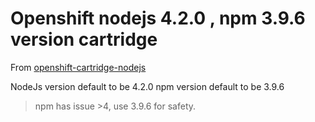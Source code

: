 # Openshift nodejs 4.2.0 , npm 3.9.6 version cartridge

From [openshift-cartridge-nodejs](https://github.com/icflorescu/openshift-cartridge-nodejs)

NodeJs version default to be 4.2.0
npm version default to be 3.9.6

> npm has issue >4, use 3.9.6 for safety.